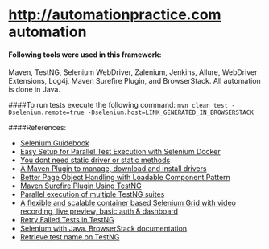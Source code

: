 # http://automationpractice.com automation
#### Following tools were used in this framework:
Maven, TestNG, Selenium WebDriver, Zalenium, Jenkins, Allure, WebDriver Extensions, Log4j, Maven Surefire Plugin, and BrowserStack. 
All automation is done in Java.

####To run tests execute the following command:
`mvn clean test -Dselenium.remote=true -Dselenium.host=LINK_GENERATED_IN_BROWSERSTACK`

####References:
* [Selenium Guidebook](https://seleniumguidebook.com)
* [Easy Setup for Parallel Test Execution with Selenium Docker](https://sqadays.com/en/talk/62825)
* [You dont need static driver or static methods](https://seleniumjava.com/2017/12/23/you-dont-need-static-driver-or-static-methods/)
* [A Maven Plugin to manage, download and install drivers](https://github.com/webdriverextensions/webdriverextensions)
* [Better Page Object Handling with Loadable Component Pattern](https://sqadays.com/en/talk/43381)
* [Maven Surefire Plugin Using TestNG](https://maven.apache.org/surefire-archives/surefire-2.21.0/maven-surefire-plugin/examples/testng.html)
* [Parallel execution of multiple TestNG suites](https://rationaleemotions.wordpress.com/2016/03/29/parallel-execution-of-multiple-testng-suites/)
* [A flexible and scalable container based Selenium Grid with video recording, live preview, basic auth & dashboard](https://opensource.zalando.com/zalenium/)
* [Retry Failed Tests in TestNG](http://toolsqa.com/selenium-webdriver/retry-failed-tests-testng/)
* [Selenium with Java. BrowserStack documentation](https://www.browserstack.com/automate/java)
* [Retrieve test name on TestNG](https://stackoverflow.com/questions/8596632/retrieve-test-name-on-testng)